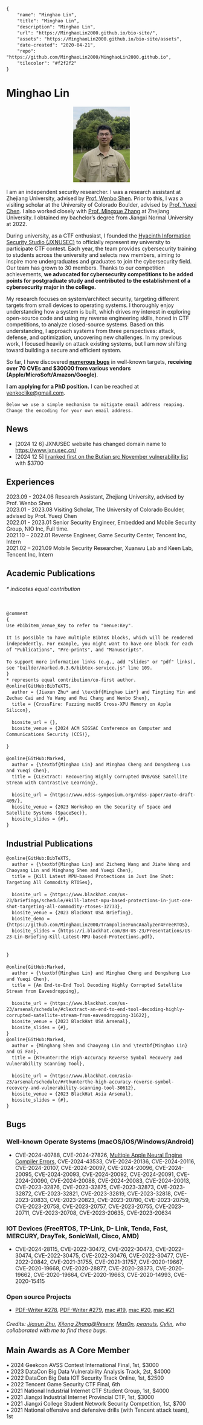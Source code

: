 ```bio-meta
{
    "name": "Minghao Lin",
    "title": "Minghao Lin",
    "description": "Minghao Lin",
    "url": "https://MinghaoLin2000.github.io/bio-site/",
    "assets": "https://MinghaoLin2000.github.io/bio-site/assets",
    "date-created": "2020-04-21",
    "repo": "https://github.com/MinghaoLin2000/MinghaoLin2000.github.io",
    "tilecolor": "#f2f2f2"
}
```

# Minghao Lin

<figure class="gl-page-background gl-float-right gl-image-box" style="text-align: center;"><img src="assets/images/self2.jpg" alt="A photo of J. Doe" width="150" height="200" style="max-width: 300px;" /></figure>

I am an independent security researcher. I was a research assistant at Zhejiang University, advised by [Prof. Wenbo Shen](https://wenboshen.org/). Prior to this, I was a visiting scholar at the University of Colorado Boulder, advised by [Prof. Yueqi Chen](http://cusecurity.cs.colorado.edu/yueqichen/). I also worked closely with [Prof. Mingxue Zhang](https://zhangmx1997.github.io/) at Zhejiang University. I obtained my bachelor’s degree from Jiangxi Normal University at 2022.  

During university, as a CTF enthusiast, I founded the [Hyacinth Information Security Studio (JXNUSEC)](https://www.jxnusec.cn/index.html) to officially represent my university to participate CTF contest. Each year, the team provides cybersecurity training to students across the university and selects new members, aiming to inspire more undergraduates and graduates to join the cybersecurity field. Our team has grown to 30 members. Thanks to our competition achievements, **we advocated for cybersecurity competitions to be added points for postgraduate study and contributed to the establishment of a cybersecurity major in the college.** 

My research focuses on system/architect security, targeting different targets from small devices to operating systems. I thoroughly enjoy understanding how a system is built, which drives my interest in exploring open-source code and using my reverse engineering skills, honed in CTF competitions, to analyze closed-source systems. Based on this understanding, I approach systems from three perspectives: attack, defense, and optimization, uncovering new challenges. In my previous work, I focused heavily on attack existing systems, but I am now shifting toward building a secure and efficient system. 

So far, I have discovered **[numerous bugs](#bugs)** in well-known targets, **receiving over 70 CVEs and $30000 from various vendors (Apple/MicroSoft/Amazon/Google)**.

**I am applying for a PhD position.**
I can be reached at yenkoclike@gmail.com.

```bio-remove
Below we use a simple mechanism to mitigate email address reaping.
Change the encoding for your own email address.
```

<!--[bio][protect]
<script type="application/javascript">
window.setTimeout(function ()
{
var addr = [115,111,109,101,111,110,101,64,101,120,97,109,112,108,101,46,99,111,109];
addr = String.fromCharCode.apply(String, addr);
var eml = document.getElementById('_eml');
eml.innerHTML = '<a href="mailto:' + addr + '">' + addr + '</a>';
eml.removeAttribute('class');
}, 600);
</script>
[bio]-->

## News
- [2024 12 6] JXNUSEC website has changed domain name to https://www.jxnusec.cn/
- [2024 12 5] [I ranked first on the Butian src November vulnerability list](https://www.butian.net/Rank/whitehat###) with $3700  

## Experiences
2023.09 - 2024.06 Research Assistant, Zhejiang University, advised by Prof. Wenbo Shen   
2023.01 - 2023.08 Visiting Scholar, The University of Colorado Boulder, advised by Prof. Yueqi Chen  
2022.01 - 2023.01 Senior Security Engineer, Embedded and Mobile Security Group, NIO Inc, Full time.   
2021.10 – 2022.01 Reverse Engineer, Game Security Center, Tencent Inc, Intern  
2021.02 – 2021.09 Mobile Security Researcher, Xuanwu Lab and Keen Lab, Tencent Inc, Intern


## Academic Publications
###### * indicates equal contribution
```blog-bib

@comment
{
Use #bibitem_Venue_Key to refer to "Venue:Key".

It is possible to have multiple BibTeX blocks, which will be rendered independently. For example, you might want to have one block for each of "Publications", "Pre-prints", and "Manuscripts".

To support more information links (e.g., add "slides" or "pdf" links),
see "builder/marked.0.3.6/bibtex-service.js" line 109.
}
* represents equal contribution/co-first author.
@online{GitHub:BibTeXTS,
  author = {Jiaxun Zhu* and \textbf{Minghao Lin*} and Tingting Yin and Zechao Cai and Yu Wang and Rui Chang and Wenbo Shen},
  title = {CrossFire: Fuzzing macOS Cross-XPU Memory on Apple Silicon},

  biosite_url = {},
  biosite_venue = {2024 ACM SIGSAC Conference on Computer and Communications Security (CCS)},
  
}

@online{GitHub:Marked,
  author = {\textbf{Minghao Lin} and Minghao Cheng and Dongsheng Luo and Yueqi Chen},
  title = {CLExtract: Recovering Highly Corrupted DVB/GSE Satellite Stream with Contrastive Learning},

  biosite_url = {https://www.ndss-symposium.org/ndss-paper/auto-draft-409/},
  biosite_venue = {2023 Workshop on the Security of Space and Satellite Systems (SpaceSec)},
  biosite_slides = {#},
}

```
## Industrial Publications
```blog-bib
@online{GitHub:BibTeXTS,
  author = {\textbf{Minghao Lin} and Zicheng Wang and Jiahe Wang and Chaoyang Lin and Minghang Shen and Yueqi Chen},
  title = {Kill Latest MPU-based Protections in Just One Shot: Targeting All Commodity RTOSes},

  biosite_url = {https://www.blackhat.com/us-23/briefings/schedule/#kill-latest-mpu-based-protections-in-just-one-shot-targeting-all-commodity-rtoses-32733},
  biosite_venue = {2023 BlackHat USA Briefing},
  biosite_demo = {https://github.com/MinghaoLin2000/TrampolineFuncAnalyzer4FreeRTOS},
  biosite_slides = {https://i.blackhat.com/BH-US-23/Presentations/US-23-Lin-Briefing-Kill-Latest-MPU-based-Protections.pdf},
  
  
}

@online{GitHub:Marked,
  author = {\textbf{Minghao Lin} and Minghao Cheng and Dongsheng Luo and Yueqi Chen},
  title = {An End-to-End Tool Decoding Highly Corrupted Satellite Stream from Eavesdropping},

  biosite_url = {https://www.blackhat.com/us-23/arsenal/schedule/#clextract-an-end-to-end-tool-decoding-highly-corrupted-satellite-stream-from-eavesdropping-31622},
  biosite_venue = {2023 BlackHat USA Arsenal},
  biosite_slides = {#},
}
@online{GitHub:Marked,
  author = {Minghang Shen and Chaoyang Lin and \textbf{Minghao Lin} and Qi Fan},
  title = {RTHunter:the High-Accuracy Reverse Symbol Recovery and Vulnerability Scanning Tool},

  biosite_url = {https://www.blackhat.com/asia-23/arsenal/schedule/#rthunterthe-high-accuracy-reverse-symbol-recovery-and-vulnerability-scanning-tool-30612},
  biosite_venue = {2023 BlackHat Asia Arsenal},
  biosite_slides = {#},
}

```

## Bugs
### Well-known Operate Systems (macOS/iOS/Windows/Android)
- CVE-2024-40788, CVE-2024-27826, [Multiple Apple Neural Engine Compiler Errors](https://support.apple.com/en-us/121238), CVE-2024-43533, CVE-2024-20136, CVE-2024-20116, CVE-2024-20107, CVE-2024-20097, CVE-2024-20096, CVE-2024-20095, CVE-2024-20093, CVE-2024-20092, CVE-2024-20091, CVE-2024-20090, CVE-2024-20088, CVE-2024-20083, CVE-2024-20013, CVE-2023-32876, CVE-2023-32875, CVE-2023-32873, CVE-2023-32872, CVE-2023-32821, CVE-2023-32819, CVE-2023-32818, CVE-2023-20833, CVE-2023-20823, CVE-2023-20780, CVE-2023-20759, CVE-2023-20758, CVE-2023-20757, CVE-2023-20755, CVE-2023-20711, CVE-2023-20708, CVE-2023-20635, CVE-2023-20634  

### IOT Devices (FreeRTOS, TP-Link, D- Link, Tenda, Fast, MERCURY, DrayTek, SonicWall, Cisco, AMD)
- CVE-2024-28115, CVE-2022-30472, CVE-2022-30473, CVE-2022-30474, CVE-2022-30475, CVE-2022-30476, CVE-2022-30477, CVE-2022-20842, CVE-2021-31755, CVE-2021-31757, CVE-2020-19667, CVE-2020-19668, CVE-2020-28877, CVE-2020-28373, CVE-2020-19662, CVE-2020-19664, CVE-2020-19663, CVE-2020-14993, CVE-2020-15415

### Open source Projects
- [PDF-Writer \#278](https://github.com/galkahana/PDF-Writer/issues/278), [PDF-Writer \#279](https://github.com/galkahana/PDF-Writer/issues/279), [mac \#19](https://github.com/felixangell/mac/issues/19), [mac \#20](https://github.com/felixangell/mac/issues/20), [mac \#21](https://github.com/felixangell/mac/issues/21)  

###### Credits: [Jiaxun Zhu](https://pricx.github.io/), [Xilong Zhang@Resery](https://github.com/Resery), [Mas0n](https://x.com/mas0nshi), [peanuts](https://github.com/peanuts62), [Cylin](https://github.com/lcyfrank), who collaborated with me to find these bugs. 

## Main Awards as A Core Member
• 2024 Geekcon AVSS Contest International Final, 1st, $3000  
• 2023 DataCon Big Data Vulnerability Analysis Track, 2st, $4000   
• 2022 DataCon Big Data IOT Security Track Online, 1st, $2500    
• 2022 Tencent Game Security CTF Final, 6th  
• 2021 National Industrial Internet CTF Student Group, 1st, $4000  
• 2021 Jiangxi Industrial Internet Provincial CTF, 1st, $3000  
• 2021 Jiangxi College Student Network Security Competition, 1st, $700  
• 2021 National offensive and defensive drills (with Tencent attack team), 1st  
